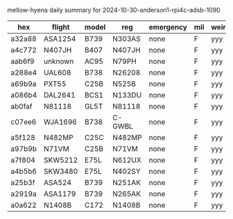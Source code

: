 mellow-hyena daily summary for 2024-10-30-anderson1-rpi4c-adsb-1090

|hex|flight|model|reg|emergency|mil|weirdo|
|--|--|--|--|--|--|--|
|a32a88|ASA1254|B739|N303AS|none|F|yyy|
|a4c772|N407JH|B407|N407JH|none|F|yyy|
|aab6f9|unknown|AC95|N79PH|none|F|yyy|
|a288e4|UAL608|B738|N26208|none|F|yyy|
|a69b9a|PXT55|C25B|N525B|none|F|yyy|
|a086b4|DAL2641|BCS1|N133DU|none|F|yyy|
|ab0faf|N81118|GL5T|N81118|none|F|yyy|
|c07ee6|WJA1696|B738|C-GWBL|none|F|yyy|
|a5f128|N482MP|C25C|N482MP|none|F|yyy|
|a97b9b|N71VM|C25B|N71VM|none|F|yyy|
|a7f804|SKW5212|E75L|N612UX|none|F|yyy|
|a4b5b6|SKW3480|E75L|N402SY|none|F|yyy|
|a25b3f|ASA524|B739|N251AK|none|F|yyy|
|a2919a|ASA1179|B739|N265AK|none|F|yyy|
|a0a622|N1408B|C172|N1408B|none|F|yyy|
